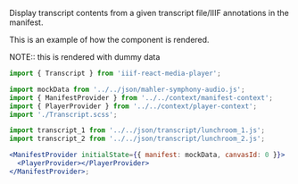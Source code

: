 Display transcript contents from a given transcript file/IIIF annotations in the manifest.

This is an example of how the component is rendered.

NOTE:: this is rendered with dummy data

```js static
import { Transcript } from 'iiif-react-media-player';
```

```jsx inside Markdown
import mockData from '../../json/mahler-symphony-audio.js';
import { ManifestProvider } from '../../context/manifest-context';
import { PlayerProvider } from '../../context/player-context';
import './Transcript.scss';

import transcript_1 from '../../json/transcript/lunchroom_1.js';
import transcript_2 from '../../json/transcript/lunchroom_2.js';

<ManifestProvider initialState={{ manifest: mockData, canvasId: 0 }}>
  <PlayerProvider></PlayerProvider>
</ManifestProvider>;
```
